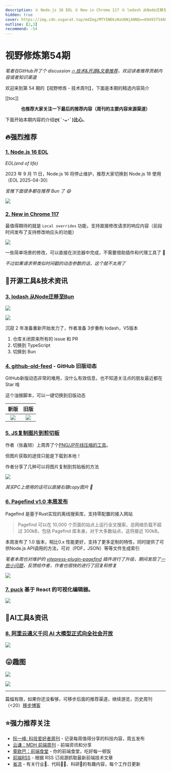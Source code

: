 ```yaml
---
description: ① Node.js 16 EOL ② New in Chrome 117 ③ lodash 从Node迁移至Bun ④ github-old-feed - GitHub 旧版动态 ⑤ JS复制图片到剪切板 ⑥ Pagefind v1.0 本周发布 ⑦ puck 基于 React 的可视化编辑器。 ⑧ 阿里云通义千问 AI 大模型正式向全社会开放
hidden: true
cover: https://img.cdn.sugarat.top/mdImg/MTY5NDkzNzU0NjA0NQ==694937546045
outline: [2,3]
recommend: -54
---
```


# 视野修炼第54期
*笔者在GitHub开了个 discussion [🔥 技术&开源&文章推荐](https://github.com/ATQQ/sugar-blog/discussions/123)，欢迎读者推荐贡献内容或者知识渠道*

欢迎来到第 54 期的【视野修炼 - 技术周刊】，下面是本期的精选内容简介

[[toc]]

<center>

**​也推荐大家关注一下最后的推荐内容（周刊的主要内容来源渠道）**
</center>

下面开始本期内容的介绍**ღ( ´･ᴗ･` )比心**。
## 🔥强烈推荐
### [1. Node.js 16 EOL](https://nodejs.org/en/blog/announcements/nodejs16-eol?hss_channel=tw-91985735)
*EOL(end of life)*

2023 年 9 月 11 日，Node.js 16 将停止维护，推荐大家切换到 Node.js 18 使用（EOL 2025-04-30）

*官推下面很多都在推荐 Bun 了 😄*

![](https://img.cdn.sugarat.top/mdImg/MTY5NDkzNzgwNjk0Nw==694937806947)

### [2. New in Chrome 117](https://developer.chrome.com/blog/new-in-chrome-117/)

最值得期待的就是 `Local overrides` 功能，支持直接修改请求的响应内容（前段时间发布了支持修改响应头的功能）

![](https://img.cdn.sugarat.top/mdImg/MTY5NDkzODAwMjE5Mg==694938002192)

一些简单场景的修改，可以直接在浏览器中完成，不需要借助插件和代理工具了 🎉

*不过如果请求带类似时间戳的动态参数的话，这个就不太用了*

## 🔧开源工具&技术资讯
### [3. lodash 从Node迁移至Bun](https://github.com/lodash/lodash)

![](https://img.cdn.sugarat.top/mdImg/MTY5NDkzODkwNTc3OQ==694938905779)

![](https://img.cdn.sugarat.top/mdImg/MTY5NDkzODQ4MTEyOA==694938481128)

沉寂 2 年准备重新开始发力了，作者准备 3步重构 lodash，V5版本
1. 仓库关闭原来所有的 issue 和 PR
2. 切换到 TypeScript
3. 切换到 Bun

### [4. github-old-feed](https://github.com/wangrongding/github-old-feed) - GitHub 旧版动态

GitHub新版动态非常的难用，没什么有效信息，也不知道关注点的朋友最近都在 Star 啥

这个油猴脚本，可以一键切换到旧版动态

|                                  新版                                   |                                  旧版                                   |
| :---------------------------------------------------------------------: | :---------------------------------------------------------------------: |
| ![](https://img.cdn.sugarat.top/mdImg/MTY5NDk0MDE5MjUyNQ==694940192525) | ![](https://img.cdn.sugarat.top/mdImg/MTY5NDk0MDIyMTI2NA==694940221264) |

### [5. JS复制图片到剪切板](https://www.zhangxinxu.com/wordpress/2023/09/js-copy-image-clipboard/)
作者（张鑫旭）上周弄了个[PNG/JP在线压缩的工具](https://www.zhangxinxu.com/sp/tinyimg/)。

但图片获取的途径只能是下载到本地！

作者分享了几种可以将图片复制到剪贴板的方法

![](https://img.cdn.sugarat.top/mdImg/MTY5NDk0MTkxMjgwMA==694941912800)

*其实PC上使用的话可以直接右键copy图片 🤭*

### [6. Pagefind v1.0 本周发布](https://github.com/CloudCannon/pagefind/releases/tag/v1.0.0)

Pagefind 是基于Rust实现的离线搜索库，支持零配置的接入网站

>Pagefind 可以在 10,000 个页面的站点上运行全文搜索，总网络负载不超过 300kB，包括 Pagefind 库本身。对于大多数站点，这将接近 100kB。

本周发布了 1.0 版本，相比0.x 性能更好，支持了更多定制的特性，同时提供了可供Node.js API调用的方法，可对（PDF，JSON）等等文件生成索引

*笔者本周也对维护的 [vitepress-plugin-pagefind](https://www.npmjs.com/package/vitepress-plugin-pagefind) 插件进行了升级，期间发现了[一些小问题](https://github.com/CloudCannon/pagefind/issues/430)，反馈给作者，作者也很快的进行了回复和修复*

![](https://img.cdn.sugarat.top/mdImg/MTY5NDk0MDk5OTk2Ng==694940999966)

### [7. puck](https://github.com/measuredco/puck) 基于 React 的可视化编辑器。

![](https://img.cdn.sugarat.top/mdImg/MTY5NDk0MTQyNzYyMw==694941427623)

## 🤖AI工具&资讯
### [8. 阿里云通义千问 AI 大模型正式向全社会开放](https://www.oschina.net/news/257906)

![](https://img.cdn.sugarat.top/mdImg/MTY5NDkzODI3NDE5MA==694938274190)

## 😛趣图

![](https://img.cdn.sugarat.top/mdImg/MTY5NDkzODE0ODc5OA==694938148798)

![](https://img.cdn.sugarat.top/mdImg/MTY5NDkzODE2NTMyMA==694938165320)

---

篇幅有限，如果你还没看够，可移步后面的推荐渠道，继续游览，历史周刊（<20）[移步博客](https://sugarat.top/weekly/index.html)

## ⭐️强力推荐关注
* [阮一峰: 科技爱好者周刊](https://www.ruanyifeng.com/blog/archives.html) - 记录每周值得分享的科技内容，周五发布
* [云谦：MDH 前端周刊](https://www.yuque.com/chencheng/mdh-weekly) - 前端资讯和分享
* [童欧巴：前端食堂](https://github.com/Geekhyt/weekly) - 你的前端食堂，吃好每一顿饭
* [前端RSS](https://fed.chanceyu.com/) - 根据 RSS 订阅源抓取最新前端技术文章
* [省流](https://shengliu.tech/) - 有关行业📱、代码👨‍💻、科研🔬的有趣内容，每个工作日更新
